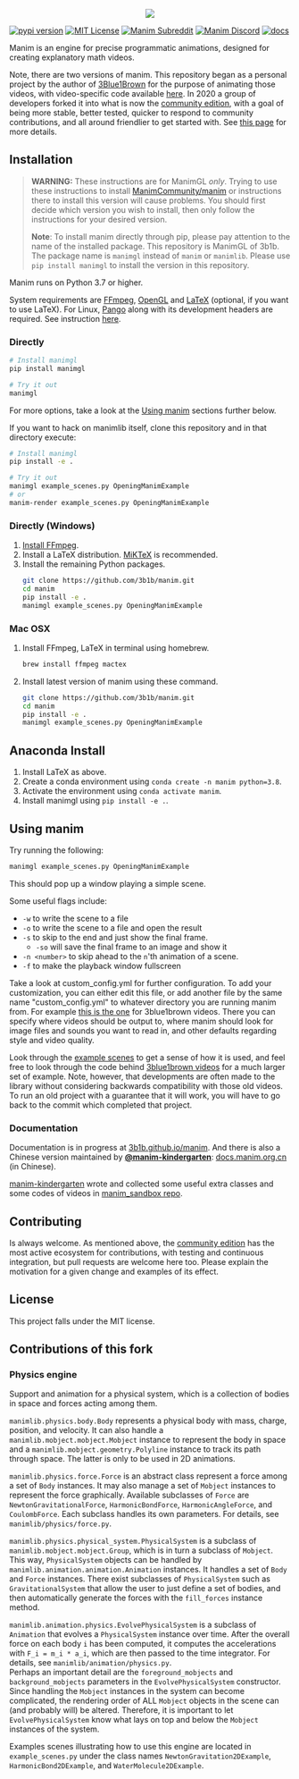 <p align="center">
    <a href="https://github.com/3b1b/manim">
        <img src="https://raw.githubusercontent.com/3b1b/manim/master/logo/cropped.png">
    </a>
</p>

[![pypi version](https://img.shields.io/pypi/v/manimgl?logo=pypi)](https://pypi.org/project/manimgl/)
[![MIT License](https://img.shields.io/badge/license-MIT-blue.svg?style=flat)](http://choosealicense.com/licenses/mit/)
[![Manim Subreddit](https://img.shields.io/reddit/subreddit-subscribers/manim.svg?color=ff4301&label=reddit&logo=reddit)](https://www.reddit.com/r/manim/)
[![Manim Discord](https://img.shields.io/discord/581738731934056449.svg?label=discord&logo=discord)](https://discord.com/invite/bYCyhM9Kz2)
[![docs](https://github.com/3b1b/manim/workflows/docs/badge.svg)](https://3b1b.github.io/manim/)

Manim is an engine for precise programmatic animations, designed for creating explanatory math videos.

Note, there are two versions of manim.  This repository began as a personal project by the author of [3Blue1Brown](https://www.3blue1brown.com/) for the purpose of animating those videos, with video-specific code available [here](https://github.com/3b1b/videos).  In 2020 a group of developers forked it into what is now the [community edition](https://github.com/ManimCommunity/manim/), with a goal of being more stable, better tested, quicker to respond to community contributions, and all around friendlier to get started with. See [this page](https://docs.manim.community/en/stable/faq/installation.html#different-versions) for more details.

## Installation
> **WARNING:** These instructions are for ManimGL _only_. Trying to use these instructions to install [ManimCommunity/manim](https://github.com/ManimCommunity/manim) or instructions there to install this version will cause problems. You should first decide which version you wish to install, then only follow the instructions for your desired version.
> 
> **Note**: To install manim directly through pip, please pay attention to the name of the installed package. This repository is ManimGL of 3b1b. The package name is `manimgl` instead of `manim` or `manimlib`. Please use `pip install manimgl` to install the version in this repository.

Manim runs on Python 3.7 or higher.

System requirements are [FFmpeg](https://ffmpeg.org/), [OpenGL](https://www.opengl.org/) and [LaTeX](https://www.latex-project.org) (optional, if you want to use LaTeX).
For Linux, [Pango](https://pango.gnome.org) along with its development headers are required. See instruction [here](https://github.com/ManimCommunity/ManimPango#building).


### Directly

```sh
# Install manimgl
pip install manimgl

# Try it out
manimgl
```

For more options, take a look at the [Using manim](#using-manim) sections further below.

If you want to hack on manimlib itself, clone this repository and in that directory execute:

```sh
# Install manimgl
pip install -e .

# Try it out
manimgl example_scenes.py OpeningManimExample
# or
manim-render example_scenes.py OpeningManimExample
```

### Directly (Windows)

1. [Install FFmpeg](https://www.wikihow.com/Install-FFmpeg-on-Windows).
2. Install a LaTeX distribution. [MiKTeX](https://miktex.org/download) is recommended.
3. Install the remaining Python packages.
    ```sh
    git clone https://github.com/3b1b/manim.git
    cd manim
    pip install -e .
    manimgl example_scenes.py OpeningManimExample
    ```

### Mac OSX

1. Install FFmpeg, LaTeX in terminal using homebrew.
    ```sh
    brew install ffmpeg mactex
    ```
   
2. Install latest version of manim using these command.
    ```sh
    git clone https://github.com/3b1b/manim.git
    cd manim
    pip install -e .
    manimgl example_scenes.py OpeningManimExample
    ```

## Anaconda Install

1. Install LaTeX as above.
2. Create a conda environment using `conda create -n manim python=3.8`.
3. Activate the environment using `conda activate manim`.
4. Install manimgl using `pip install -e .`.


## Using manim
Try running the following:
```sh
manimgl example_scenes.py OpeningManimExample
```
This should pop up a window playing a simple scene.

Some useful flags include:
* `-w` to write the scene to a file
* `-o` to write the scene to a file and open the result
* `-s` to skip to the end and just show the final frame.
    * `-so` will save the final frame to an image and show it
* `-n <number>` to skip ahead to the `n`'th animation of a scene.
* `-f` to make the playback window fullscreen

Take a look at custom_config.yml for further configuration.  To add your customization, you can either edit this file, or add another file by the same name "custom_config.yml" to whatever directory you are running manim from.  For example [this is the one](https://github.com/3b1b/videos/blob/master/custom_config.yml) for 3blue1brown videos.  There you can specify where videos should be output to, where manim should look for image files and sounds you want to read in, and other defaults regarding style and video quality.

Look through the [example scenes](https://3b1b.github.io/manim/getting_started/example_scenes.html) to get a sense of how it is used, and feel free to look through the code behind [3blue1brown videos](https://github.com/3b1b/videos) for a much larger set of example. Note, however, that developments are often made to the library without considering backwards compatibility with those old videos. To run an old project with a guarantee that it will work, you will have to go back to the commit which completed that project.

### Documentation
Documentation is in progress at [3b1b.github.io/manim](https://3b1b.github.io/manim/). And there is also a Chinese version maintained by [**@manim-kindergarten**](https://manim.org.cn): [docs.manim.org.cn](https://docs.manim.org.cn/) (in Chinese).

[manim-kindergarten](https://github.com/manim-kindergarten/) wrote and collected some useful extra classes and some codes of videos in [manim_sandbox repo](https://github.com/manim-kindergarten/manim_sandbox).


## Contributing
Is always welcome.  As mentioned above, the [community edition](https://github.com/ManimCommunity/manim) has the most active ecosystem for contributions, with testing and continuous integration, but pull requests are welcome here too.  Please explain the motivation for a given change and examples of its effect.


## License
This project falls under the MIT license.


## Contributions of this fork
### Physics engine
Support and animation for a physical system, which is a collection of bodies in space and forces acting among them.

`manimlib.physics.body.Body` represents a physical body with mass, charge, position, and velocity. It can also handle a `manimlib.mobject.mobject.Mobject` instance to represent the body in space and a `manimlib.mobject.geometry.Polyline` instance to track its path through space. The latter is only to be used in 2D animations.

`manimlib.physics.force.Force` is an abstract class represent a force among a set of `Body` instances. It may also manage a set of `Mobject` instances to represent the force graphically. Available subclasses of `Force` are `NewtonGravitationalForce`, `HarmonicBondForce`, `HarmonicAngleForce`, and `CoulombForce`. Each subclass handles its own parameters. For details, see `manimlib/physics/force.py`.

`manimlib.physics.physical_system.PhysicalSystem` is a subclass of `manimlib.mobject.mobject.Group`, which is in turn a subclass of `Mobject`. This way, `PhysicalSystem` objects can be handled by `manimlib.animation.animation.Animation` instances. It handles a set of `Body` and `Force` instances. There exist subclasses of `PhysicalSystem` such as `GravitationalSystem` that allow the user to just define a set of bodies, and then automatically generate the forces with the `fill_forces` instance method.

`manimlib.animation.physics.EvolvePhysicalSystem` is a subclass of `Animation` that evolves a `PhysicalSystem` instance over time. After the overall force on each body `i` has been computed, it computes the accelerations with `F_i = m_i * a_i`, which are then passed to the time integrator. For details, see `manimlib/animation/physics.py`.<br>
Perhaps an important detail are the `foreground_mobjects` and `background_mobjects` parameters in the `EvolvePhysicalSystem` constructor. Since handling the `Mobject` instances in the system can become complicated, the rendering order of ALL `Mobject` objects in the scene can (and probably will) be altered. Therefore, it is important to let `EvolvePhysicalSystem` know what lays on top and below the `Mobject` instances of the system.

Examples scenes illustrating how to use this engine are located in `example_scenes.py` under the class names `NewtonGravitation2DExample`, `HarmonicBond2DExample`, and `WaterMolecule2DExample`.
